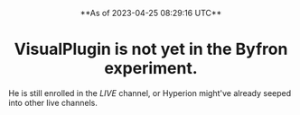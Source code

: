 <p align="center">**As of 2023-04-25 08:29:16 UTC**</p>
<h1 align="center">VisualPlugin is not yet in the Byfron experiment.</h1>
He is still enrolled in the *LIVE* channel, or Hyperion might've already seeped into other live channels.